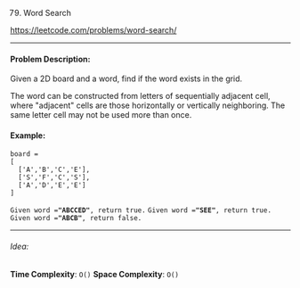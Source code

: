 79. Word Search

https://leetcode.com/problems/word-search/

---

#### Problem Description:

Given a 2D board and a word, find if the word exists in the grid.

The word can be constructed from letters of sequentially adjacent cell, where "adjacent" cells are those horizontally or vertically neighboring. The same letter cell may not be used more than once.

#### Example:

```
board =
[
  ['A','B','C','E'],
  ['S','F','C','S'],
  ['A','D','E','E']
]
```

`Given word =`**`"ABCCED"`**`, return true.`
`Given word =`**`"SEE"`**`, return true.`
`Given word =`**`"ABCB"`**`, return false.`

---

###### Idea:

**Time Complexity**: `O()`
**Space Complexity**: `O()`
